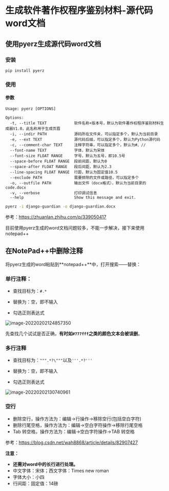 # 生成软件著作权程序鉴别材料-源代码word文档

## 使用pyerz生成源代码word文档

### 安装

```text
pip install pyerz
```

### 使用

#### 参数

```text
Usage: pyerz [OPTIONS]

Options:
  -t, --title TEXT            软件名称+版本号，默认为软件著作权程序鉴别材料生成器V1.0，此名称用于生成页眉
  -i, --indir PATH            源码所在文件夹，可以指定多个，默认为当前目录
  -e, --ext TEXT              源代码后缀，可以指定多个，默认为Python源代码
  -c, --comment-char TEXT     注释字符串，可以指定多个，默认为#、//
  --font-name TEXT            字体，默认为宋体
  --font-size FLOAT RANGE     字号，默认为五号，即10.5号
  --space-before FLOAT RANGE  段前间距，默认为0
  --space-after FLOAT RANGE   段后间距，默认为2.3
  --line-spacing FLOAT RANGE  行距，默认为固定值10.5
  --exclude PATH              需要排除的文件或路径，可以指定多个
  -o, --outfile PATH          输出文件（docx格式），默认为当前目录的code.docx
  -v, --verbose               打印调试信息
  --help                      Show this message and exit.
```

```bash
pyerz -i django-guardian -o django-guardian.docx
```

参考：https://zhuanlan.zhihu.com/p/339050417

目前使用pyerz生成的word文档问题较多，不能一步解决，接下来使用notepad++

## 在NotePad++中删除注释

将pyerz生成的word粘贴到**notepad++**中，打开搜索——替换：

### 单行注释：

- 查找目标为：`#.*`

- 替换为：空，即不输入
- 勾选正则表达式

![image-20220202124857350](C:\Users\26780\AppData\Roaming\Typora\typora-user-images\image-20220202124857350.png)

先查找几个试试是否正确，**有时如`#777fff`之类的颜色文本会被误删**。

### 多行注释

- 查找目标为：`""".*?\"""`以及`'''.*?'''`

- 替换为：空，即不输入
- 勾选正则表达式

![image-20220202130740961](C:\Users\26780\AppData\Roaming\Typora\typora-user-images\image-20220202130740961.png)

### 空行

- 删除空行，操作方法为：编辑->行操作->移除空行(包括空白字符)
- 删除行尾空格，操作方法为：编辑->空白字符操作->移除行尾空格
- Tab 转空格，操作方法为：编辑->空白字符操作->TAB 转空格

参考：https://blog.csdn.net/wah8868/article/details/82907427

**注意：**

- **还需对word中的长行进行处理。**
- 中文字体：宋体；西文字体：Times new roman
- 字体大小：小四
- 行间距：固定值：14磅

